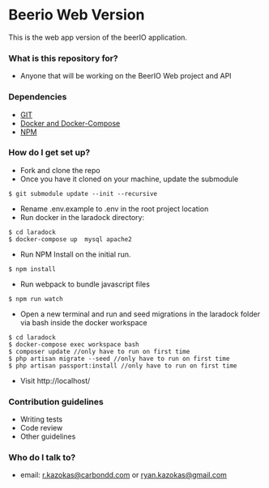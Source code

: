 # Beerio Web Version #

This is the web app version of the beerIO application.

### What is this repository for? ###

* Anyone that will be working on the BeerIO Web project and API

### Dependencies ###
- [GIT](https://git-scm.com/download/)
- [Docker and Docker-Compose](https://docs.docker.com/engine/installation/)
- [NPM](https://docs.docker.com/engine/installation/)

### How do I get set up? ###

- Fork and clone the repo
- Once you have it cloned on your machine, update the submodule

```
$ git submodule update --init --recursive
```
- Rename .env.example to .env in the root project location
- Run docker in the laradock directory: 

```
$ cd laradock
$ docker-compose up  mysql apache2
```

- Run NPM Install on the initial run.
```
$ npm install
```

- Run webpack to bundle javascript files
```
$ npm run watch
```

- Open a new terminal and run and seed migrations in the laradock folder via bash inside the docker workspace


```
$ cd laradock
$ docker-compose exec workspace bash
$ composer update //only have to run on first time
$ php artisan migrate --seed //only have to run on first time
$ php artisan passport:install //only have to run on first time
```


- Visit http://localhost/

### Contribution guidelines ###

* Writing tests
* Code review
* Other guidelines

### Who do I talk to? ###

* email: r.kazokas@carbondd.com or ryan.kazokas@gmail.com
